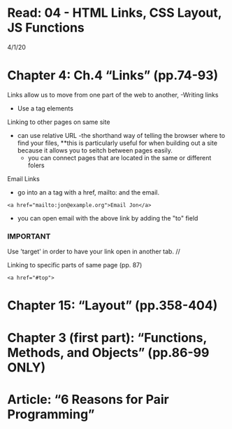 # Read: 04 - HTML Links, CSS Layout, JS Functions
4/1/20

# Chapter 4: Ch.4 “Links” (pp.74-93)
Links allow us to move from one part of the web to another, 
-Writing links
  - Use a tag elements

Linking to other pages on same site
- can use relative URL
  -the shorthand way of telling the browser where to find your files, **this is particularly useful for when building out a site because it allows you to seitch between pages easily. 
  - you can connect pages that are located in the same or different folers

Email Links
- go into an a tag with a href, mailto: and the email.
```
<a href="mailto:jon@example.org">Email Jon</a>
```
  - you can open email with the above link by adding the "to" field
### IMPORTANT
Use 'target' in order to have your link open in another tab.
//

Linking to specific parts of same page (pp. 87)
```
<a href="#top">
```

# Chapter 15: “Layout” (pp.358-404)

# Chapter 3 (first part): “Functions, Methods, and Objects” (pp.86-99 ONLY)

# Article: “6 Reasons for Pair Programming”



